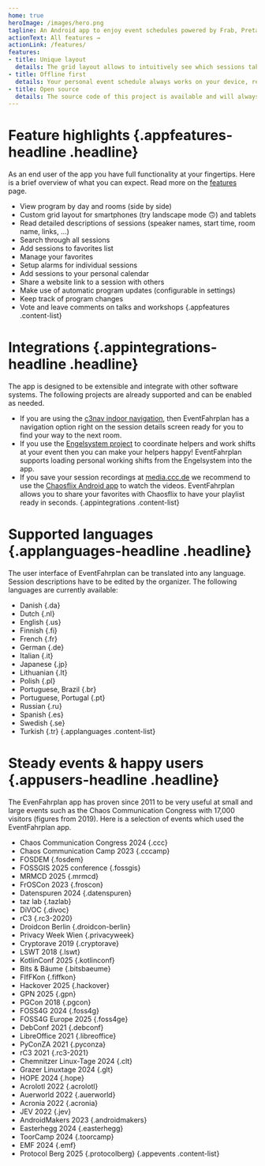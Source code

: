 ```yaml
---
home: true
heroImage: /images/hero.png
tagline: An Android app to enjoy event schedules powered by Frab, Pretalx or Wafer.
actionText: All features →
actionLink: /features/
features:
- title: Unique layout
  details: The grid layout allows to intuitively see which sessions take place in parallel or overlap.
- title: Offline first
  details: Your personal event schedule always works on your device, regardless of your connection status.
- title: Open source
  details: The source code of this project is available and will always be accessible for you in the future.
---
```


# Feature highlights {.appfeatures-headline .headline}
As an end user of the app you have full functionality at your fingertips. Here is a brief overview of what you can expect. Read more on the [features](features) page.
* View program by day and rooms (side by side)
* Custom grid layout for smartphones (try landscape mode 🙃) and tablets
* Read detailed descriptions of sessions (speaker names, start time, room name, links, ...)
* Search through all sessions
* Add sessions to favorites list
* Manage your favorites
* Setup alarms for individual sessions
* Add sessions to your personal calendar
* Share a website link to a session with others
* Make use of automatic program updates (configurable in settings)
* Keep track of program changes
* Vote and leave comments on talks and workshops
{.appfeatures .content-list}

# Integrations {.appintegrations-headline .headline}
The app is designed to be extensible and integrate with other software systems. The following projects are already supported and can be enabled as needed.
* If you are using the [c3nav indoor navigation](https://c3nav.de), then EventFahrplan has a navigation option right on the session details screen ready for you to find your way to the next room.
* If you use the [Engelsystem project](https://engelsystem.de) to coordinate helpers and work shifts at your event then you can make your helpers happy! EventFahrplan supports loading personal working shifts from the Engelsystem into the app.
* If you save your session recordings at [media.ccc.de](http://media.ccc.de) we recommend to use the [Chaosflix Android app](https://github.com/NiciDieNase/chaosflix) to watch the videos. EventFahrplan allows you to share your favorites with Chaosflix to have your playlist ready in seconds.
{.appintegrations .content-list}

# Supported languages {.applanguages-headline .headline}
The user interface of EventFahrplan can be translated into any language. Session descriptions have to be edited by the organizer. The following languages are currently available:
* Danish {.da}
* Dutch {.nl}
* English {.us}
* Finnish {.fi}
* French {.fr}
* German {.de}
* Italian {.it}
* Japanese {.jp}
* Lithuanian {.lt}
* Polish {.pl}
* Portuguese, Brazil {.br}
* Portuguese, Portugal {.pt}
* Russian {.ru}
* Spanish {.es}
* Swedish {.se}
* Turkish {.tr}
{.applanguages .content-list}

# Steady events & happy users {.appusers-headline .headline}
The EvenFahrplan app has proven since 2011 to be very useful at small and large events such as the Chaos Communication Congress with 17,000 visitors (figures from 2019). Here is a selection of events which used the EventFahrplan app.
* Chaos Communication Congress 2024 {.ccc}
* Chaos Communication Camp 2023 {.cccamp}
* FOSDEM {.fosdem}
* FOSSGIS 2025 conference {.fossgis}
* MRMCD 2025 {.mrmcd}
* FrOSCon 2023 {.froscon}
* Datenspuren 2024 {.datenspuren}
* taz lab {.tazlab}
* DiVOC {.divoc}
* rC3 {.rc3-2020}
* Droidcon Berlin {.droidcon-berlin}
* Privacy Week Wien {.privacyweek}
* Cryptorave 2019 {.cryptorave}
* LSWT 2018 {.lswt}
* KotlinConf 2025 {.kotlinconf}
* Bits & Bäume {.bitsbaeume}
* FIfFKon {.fiffkon}
* Hackover 2025 {.hackover}
* GPN 2025 {.gpn}
* PGCon 2018 {.pgcon}
* FOSS4G 2024 {.foss4g}
* FOSS4G Europe 2025 {.foss4ge}
* DebConf 2021 {.debconf}
* LibreOffice 2021 {.libreoffice}
* PyConZA 2021 {.pyconza}
* rC3 2021 {.rc3-2021}
* Chemnitzer Linux-Tage 2024 {.clt}
* Grazer Linuxtage 2024 {.glt}
* HOPE 2024 {.hope}
* Acrolotl 2022 {.acrolotl}
* Auerworld 2022 {.auerworld}
* Acronia 2022 {.acronia}
* JEV 2022 {.jev}
* AndroidMakers 2023 {.androidmakers}
* Easterhegg 2024 {.easterhegg}
* ToorCamp 2024 {.toorcamp}
* EMF 2024 {.emf}
* Protocol Berg 2025 {.protocolberg}
{.appevents .content-list}

<CommonFooter />
